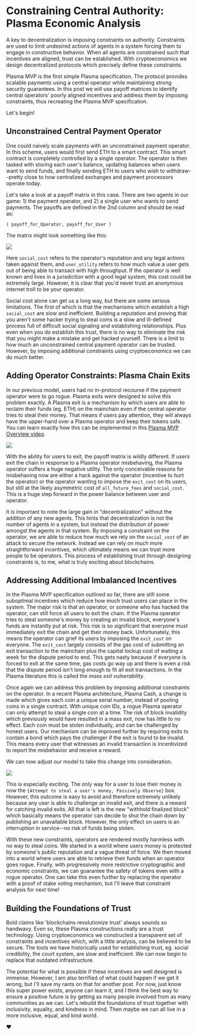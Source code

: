 # Constraining Central Authority: Plasma Economic Analysis

A key to decentralization is imposing constraints on authority. Constraints are used to limit undesired actions of agents in a system forcing them to engage in constructive behavior. When all agents are constrained such that incentives are aligned, trust can be established. With cryptoeconomics we design decentralized protocols which precisely define these constraints.

Plasma MVP is the first simple Plasma specification. The protocol provides scalable payments using a central operator while maintaining strong security guarantees. In this post we will use payoff matrices to identify central operators' poorly aligned incentives and address them by imposing constraints, thus recreating the Plasma MVP specification.

Let's begin!

## Unconstrained Central Payment Operator

One could naively scale payments with an unconstrained payment operator. In this scheme, users would first send ETH to a smart contract. This smart contract is completely controlled by a single operator. The operator is then tasked with storing each user's balance, updating balances when users want to send funds, and finally sending ETH to users who wish to withdraw--pretty close to how centralized exchanges and payment processors operate today.

Let's take a look at a payoff matrix in this case. There are two agents in our game: 1\) the payment operator, and 2\) a single user who wants to send payments. The payoffs are defined in the 2nd column and should be read as: 

```
( payoff_for_Operator, payoff_for_User )
```

The matrix might look something like this:

![](/content/images/2018/03/Screen-Shot-2018-03-08-at-12.14.25-AM.png)

Here `social_cost` refers to the operator's reputation and any legal actions taken against them, and `user_utility` refers to how much value a user gets out of being able to transact with high throughput. If the operator is well known and lives in a jurisdiction with a good legal system, this cost could be extremely large. However, it is clear that you'd never trust an anonymous internet troll to be your operator.

Social cost alone can get us a long way, but there are some serious limitations. The first of which is that the mechanisms which establish a high `social_cost` are slow and inefficient. Building a reputation and proving that you aren't some hacker trying to steal coins is a slow and ill-defined process full of difficult social signaling and establishing relationships. Plus even when you do establish this trust, there is no way to eliminate the risk that you might make a mistake and get hacked yourself. There is a limit to how much an unconstrained central payment operator can be trusted. However, by imposing additional constraints using cryptoeconomics we can do much better.

## Adding Operator Constraints: Plasma Chain Exits

In our previous model, users had no in-protocol recourse if the payment operator were to go rogue. Plasma exits were designed to solve this problem exactly. A Plasma exit is a mechanism by which users are able to reclaim their funds \(eg. ETH\) on the mainchain even if the central operator tries to steal their money. That means if users pay attention, they will always have the upper-hand over a Plasma operator and keep their tokens safe. You can learn exactly how this can be implemented in this [Plasma MVP Overview video](https://www.youtube.com/watch?v=jTc_2tyT_lY).

![](/content/images/2018/03/Screen-Shot-2018-03-08-at-12.14.33-AM.png)

With the ability for users to exit, the payoff matrix is wildly different. If users exit the chain in response to a Plasma operator misbehaving, the Plasma operator suffers a huge negative utility. The only conceivable reasons for misbehaving now are either a hack against the operator \(incentive to hurt the operator\) or the operator wanting to impose the `exit_cost` on its users, but still at the likely asymmetric cost of `all_future_fees` and `social_cost`. This is a huge step forward in the power balance between user and operator.

It is important to note the large gain in "decentralization" without the addition of any new agents. This hints that decentralization is not the number of agents in a system, but instead the distribution of power amongst the agents in that system. By imposing a constraint on the operator, we are able to reduce how much we rely on the `social_cost` of an attack to secure the network. Instead we can rely on much more straightforward incentives, which ultimately means we can trust more people to be operators. This process of establishing trust through designing constraints is, to me, what is truly exciting about blockchains.

## Addressing Additional Imbalanced Incentives

In the Plasma MVP specification outlined so far, there are still some suboptimal incentives which reduce how much trust users can place in the system. The major risk is that an operator, or someone who has hacked the operator, can still force all users to exit the chain. If the Plasma operator tries to steal someone's money by creating an invalid block, everyone's funds are instantly put at risk. This risk is so significant that everyone must immediately exit the chain and get their money back. Unfortunately, this means the operator can grief its users by imposing the `exit_cost` on everyone. The `exit_cost` largely consists of the gas cost of submitting an exit transaction to the mainchain plus the capital lockup cost of waiting a week for the dispute period to end. This gets nasty because if everyone is forced to exit at the same time, gas costs go way up and there is even a risk that the dispute period isn't long enough to fit all exit transactions. In the Plasma literature this is called the _mass exit vulnerability_.

Once again we can address this problem by imposing additional constraints on the operator. In a recent Plasma architecture, Plasma Cash, a change is made which gives each coin a unique serial number, instead of pooling coins in a single contract. With unique coin IDs, a rogue Plasma operator can only attempt to steal a single coin at a time. The risk of block invalidity which previously would have resulted in a mass exit, now has little to no effect. Each coin must be stolen individually, and can be challenged by honest users. Our mechanism can be improved further by requiring exits to contain a bond which pays the challenger if the exit is found to be invalid. This means every user that witnesses an invalid transaction is incentivized to report the misbehavior and receive a reward.

We can now adjust our model to take this change into consideration.

![](/content/images/2018/03/Screen-Shot-2018-03-08-at-12.14.39-AM.png)

This is especially exciting. The only way for a user to lose their money is now the `{Attempt to steal a user's money, Passively Observe}` box. However, this outcome is easy to avoid and therefore extremely unlikely because any user is able to challenge an invalid exit, and there is a reward for catching invalid exits. All that is left is the new "withhold finalized block" which basically means the operator can decide to shut the chain down by publishing an unavailable block. However, the only effect on users is an interruption in service--no risk of funds being stolen.

With these new constraints, operators are rendered mostly harmless with no way to steal coins. We started in a world where users money is protected by someone's public reputation and a vague threat of force. We then moved into a world where users are able to retrieve their funds when an operator goes rogue. Finally, with progressively more restrictive cryptographic and economic constraints, we can guarantee the safety of tokens even with a rogue operator. One can take this even further by replacing the operator with a proof of stake voting mechanism, but I'll leave that constraint analysis for next time!

## Building the Foundations of Trust

Bold claims like 'blockchains revolutionize trust' always sounds so handwavy. Even so, these Plasma constructions really are a trust technology. Using cryptoeconomics we constructed a transparent set of constraints and incentives which, with a little analysis, can be believed to be secure. The tools we have historically used for establishing trust, eg. social credibility, the court system, are slow and inefficient. We can now begin to replace that outdated infrastructure.

The potential for what is possible if these incentives are well designed is immense. However, I am also terrified of what could happen if we get it wrong, but I'll save my rants on that for another post. For now, just know this super power exists, anyone can learn it, and I think the best way to ensure a positive future is by getting as many people involved from as many communities as we can. Let's rebuild the foundations of trust together with inclusivity, equality, and kindness in mind. Then maybe we can all live in a more inclusive, equal, and kind world.

❤️
